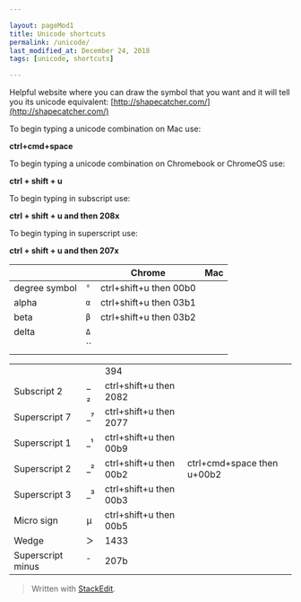```yaml
---  

layout: pageMod1  
title: Unicode shortcuts
permalink: /unicode/  
last_modified_at: December 24, 2018
tags: [unicode, shortcuts]  

---  
```


Helpful website where you can draw the symbol that you want and it will tell you its unicode equivalent: [http://shapecatcher.com/](http://shapecatcher.com/)

To begin typing a unicode combination on Mac use:

**ctrl+cmd+space**

To begin typing a unicode combination on Chromebook or ChromeOS use:

**ctrl + shift + u**

To begin typing in subscript use:

**ctrl + shift + u and then 208x**

To begin typing in superscript use:

**ctrl + shift + u and then 207x**

|                ||Chrome                          |Mac                         |
|----------------|---|-------------------------------|-----------------------------|
|degree symbol|`°`|ctrl+shift+u then 00b0||
|alpha|`α`|ctrl+shift+u then 03b1||
|beta|`β`|ctrl+shift+u then 03b2||
|delta|`Δ`|||
||``|||


<table>
  <tr>
    <td></td>
    <td></td>
    <td>394</td>
    <td></td>
  </tr>
  <tr>
    <td>Subscript 2</td>
    <td>_ ₂</td>
    <td>ctrl+shift+u then 2082</td>
    <td></td>
  </tr>
  <tr>
    <td>Superscript 7</td>
    <td>_⁷</td>
    <td>ctrl+shift+u then 2077</td>
    <td></td>
  </tr>
  <tr>
    <td>Superscript 1</td>
    <td>_¹</td>
    <td>ctrl+shift+u then 00b9</td>
    <td></td>
  </tr>
  <tr>
    <td>Superscript 2</td>
    <td>_²</td>
    <td>ctrl+shift+u then 00b2</td>
    <td>ctrl+cmd+space then u+00b2</td>
  </tr>
  <tr>
    <td>Superscript 3</td>
    <td>_³</td>
    <td>ctrl+shift+u then 00b3</td>
    <td></td>
  </tr>
  <tr>
    <td>Micro sign </td>
    <td>µ</td>
    <td>ctrl+shift+u then 00b5</td>
    <td></td>
  </tr>
  <tr>
    <td>Wedge</td>
    <td>ᐳ</td>
    <td>1433</td>
    <td></td>
  </tr>
  <tr>
    <td>Superscript minus</td>
    <td>⁻</td>
    <td>207b</td>
    <td></td>
  </tr>
</table>

> Written with  [StackEdit](https://stackedit.io/).

<!--stackedit_data:
eyJoaXN0b3J5IjpbNTIzMzA1NjgxLC0xNjY2MzM1MDE0LDY2OD
k2NjMwNF19
-->